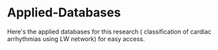 # Applied-Databases
Here's the applied databases for this research ( classification of cardiac arrhythmias using LW network)  for easy access.

